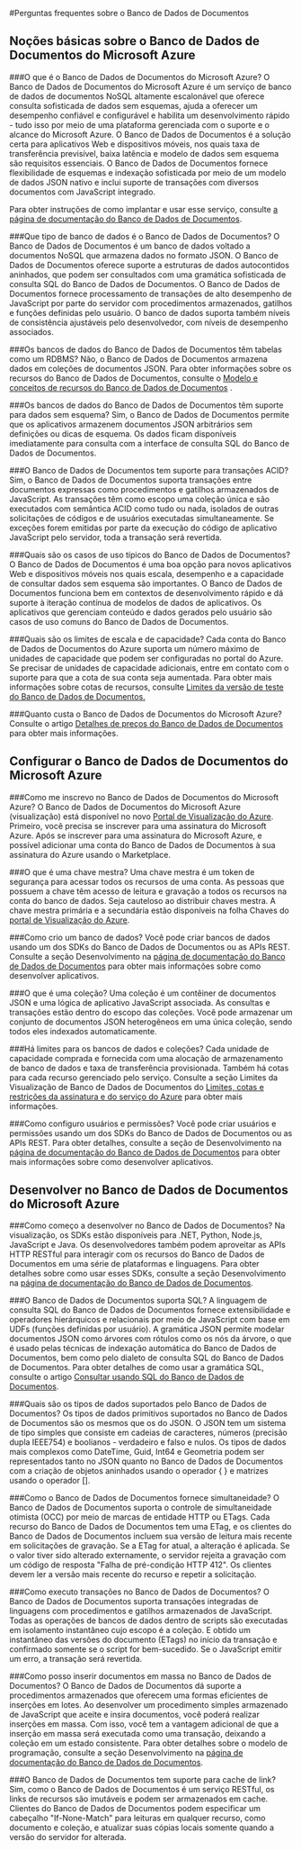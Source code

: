 ﻿<properties 
	pageTitle="Perguntas frequentes sobre o Banco de Dados de Documentos | Azure" 
	description="Respostas para perguntas frequentes sobre o serviço de Banco de Dados de Documentos nosql do Banco de Dados de Documentos do Azure. Saiba mais sobre capacidade e unidades de solicitação e entender como atendem às necessidades do seu aplicativo." 
	services="documentdb" 
	authors="mimig1" 
	manager="jhubbard" 
	editor="monicar" 
	documentationCenter=""/>

<tags 
	ms.service="documentdb" 
	ms.workload="data-services" 
	ms.tgt_pltfrm="na" 
	ms.devlang="na" 
	ms.topic="article" 
	ms.date="12/22/2014" 
	ms.author="mimig"/>


#Perguntas frequentes sobre o Banco de Dados de Documentos

## <a id="fundamentals"></a> Noções básicas sobre o Banco de Dados de Documentos do Microsoft Azure

###O que é o Banco de Dados de Documentos do Microsoft Azure? 
O Banco de Dados de Documentos do Microsoft Azure é um serviço de banco de dados de documentos NoSQL altamente escalonável que oferece consulta sofisticada de dados sem esquemas, ajuda a oferecer um desempenho confiável e configurável e habilita um desenvolvimento rápido - tudo isso por meio de uma plataforma gerenciada com o suporte e o alcance do Microsoft Azure. O Banco de Dados de Documentos é a solução certa para aplicativos Web e dispositivos móveis, nos quais taxa de transferência previsível, baixa latência e modelo de dados sem esquema são requisitos essenciais. O Banco de Dados de Documentos fornece flexibilidade de esquemas e indexação sofisticada por meio de um modelo de dados JSON nativo e inclui suporte de transações com diversos documentos com JavaScript integrado.  
  
Para obter instruções de como implantar e usar esse serviço, consulte [a página de documentação do Banco de Dados de Documentos](http://go.microsoft.com/fwlink/p/?LinkID=402319).

###Que tipo de banco de dados é o Banco de Dados de Documentos?
O Banco de Dados de Documentos é um banco de dados voltado a documentos NoSQL que armazena dados no formato JSON.  O Banco de Dados de Documentos oferece suporte a estruturas de dados autocontidos aninhados, que podem ser consultados com uma gramática sofisticada de consulta SQL do Banco de Dados de Documentos. O Banco de Dados de Documentos fornece processamento de transações de alto desempenho de JavaScript por parte do servidor com procedimentos armazenados, gatilhos e funções definidas pelo usuário. O banco de dados suporta também níveis de consistência ajustáveis pelo desenvolvedor, com níveis de desempenho associados.
 
###Os bancos de dados do Banco de Dados de Documentos têm tabelas como um RDBMS?
Não, o Banco de Dados de Documentos armazena dados em coleções de documentos JSON.  Para obter informações sobre os recursos do Banco de Dados de Documentos, consulte o [Modelo e conceitos de recursos do Banco de Dados de Documentos](../documentdb-resources/) . 

###Os bancos de dados do Banco de Dados de Documentos têm suporte para dados sem esquema?
Sim, o Banco de Dados de Documentos permite que os aplicativos armazenem documentos JSON arbitrários sem definições ou dicas de esquema. Os dados ficam disponíveis imediatamente para consulta com a interface de consulta SQL do Banco de Dados de Documentos.   

###O Banco de Dados de Documentos tem suporte para transações ACID?
Sim, o Banco de Dados de Documentos suporta transações entre documentos expressas como procedimentos e gatilhos armazenados de JavaScript. As transações têm como escopo uma coleção única e são executados com semântica ACID como tudo ou nada, isolados de outras solicitações de códigos e de usuários executadas simultaneamente.  Se exceções forem emitidas por parte da execução do código de aplicativo JavaScript pelo servidor, toda a transação será revertida. 

###Quais são os casos de uso típicos do Banco de Dados de Documentos?  
O Banco de Dados de Documentos é uma boa opção para novos aplicativos Web e dispositivos móveis nos quais escala, desempenho e a capacidade de consultar dados sem esquema são importantes. O Banco de Dados de Documentos funciona bem em contextos de desenvolvimento rápido e dá suporte à iteração contínua de modelos de dados de aplicativos. Os aplicativos que gerenciam conteúdo e dados gerados pelo usuário são casos de uso comuns do Banco de Dados de Documentos.  

###Quais são os limites de escala e de capacidade?
Cada conta do Banco de Dados de Documentos do Azure suporta um número máximo de unidades de capacidade que podem ser configuradas no portal do Azure. Se precisar de unidades de capacidade adicionais, entre em contato com o suporte para que a cota de sua conta seja aumentada.  Para obter mais informações sobre cotas de recursos, consulte [Limites da versão de teste do Banco de Dados de Documentos.](../documentdb-limits/) 


###Quanto custa o Banco de Dados de Documentos do Microsoft Azure?
Consulte o artigo [Detalhes de preços do Banco de Dados de Documentos](http://go.microsoft.com/fwlink/p/?LinkID=402317) para obter mais informações.

## <a id="setup"></a>Configurar o Banco de Dados de Documentos do Microsoft Azure

###Como me inscrevo no Banco de Dados de Documentos do Microsoft Azure?
O Banco de Dados de Documentos do Microsoft Azure (visualização) está disponível no novo [Portal de Visualização do Azure][preview-portal].  Primeiro, você precisa se inscrever para uma assinatura do Microsoft Azure.  Após se inscrever para uma assinatura do Microsoft Azure, e possível adicionar uma conta do Banco de Dados de Documentos à sua assinatura do Azure usando o Marketplace.   

###O que é uma chave mestra?
Uma chave mestra é um token de segurança para acessar todos os recursos de uma conta. As pessoas que possuem a chave têm acesso de leitura e gravação a todos os recursos na conta do banco de dados. Seja cauteloso ao distribuir chaves mestra. A chave mestra primária e a secundária estão disponíveis na folha Chaves do [portal de Visualização do Azure][preview-portal].

###Como crio um banco de dados?
Você pode criar bancos de dados usando um dos SDKs do Banco de Dados de Documentos ou as APIs REST.  Consulte a seção Desenvolvimento na [página de documentação do Banco de Dados de Documentos](http://go.microsoft.com/fwlink/p/?LinkID=402319) para obter mais informações sobre como desenvolver aplicativos. 

###O que é uma coleção?
Uma coleção é um contêiner de documentos JSON e uma lógica de aplicativo JavaScript associada. As consultas e transações estão dentro do escopo das coleções. Você pode armazenar um conjunto de documentos JSON heterogêneos em uma única coleção, sendo todos eles indexados automaticamente.   

###Há limites para os bancos de dados e coleções?
Cada unidade de capacidade comprada e fornecida com uma alocação de armazenamento de banco de dados e taxa de transferência provisionada. Também há cotas para cada recurso gerenciado pelo serviço. Consulte a seção Limites da Visualização de Banco de Dados de Documentos do [Limites, cotas e restrições da assinatura e do serviço do Azure](../azure-subscription-service-limits/) para obter mais informações.  

###Como configuro usuários e permissões?
Você pode criar usuários e permissões usando um dos SDKs do Banco de Dados de Documentos ou as APIs REST. Para obter detalhes, consulte a seção de Desenvolvimento na [página de documentação do Banco de Dados de Documentos](http://go.microsoft.com/fwlink/p/?LinkID=402319) para obter mais informações sobre como desenvolver aplicativos.  


## <a id="develop"></a>Desenvolver no Banco de Dados de Documentos do Microsoft Azure

###Como começo a desenvolver no Banco de Dados de Documentos?
Na visualização, os SDKs estão disponíveis para .NET, Python, Node.js, JavaScript e Java.  Os desenvolvedores também podem aproveitar as APIs HTTP RESTful para interagir com os recursos do Banco de Dados de Documentos em uma série de plataformas e linguagens. Para obter detalhes sobre como usar esses SDKs, consulte a seção Desenvolvimento na [página de documentação do Banco de Dados de Documentos](http://go.microsoft.com/fwlink/p/?LinkID=402319).

###O Banco de Dados de Documentos suporta SQL?
A linguagem de consulta SQL do Banco de Dados de Documentos fornece extensibilidade e operadores hierárquicos e relacionais por meio de JavaScript com base em UDFs (funções definidas por usuário). A gramática JSON permite modelar documentos JSON como árvores com rótulos como os nós da árvore, o que é usado pelas técnicas de indexação automática do Banco de Dados de Documentos, bem como pelo dialeto de consulta SQL do Banco de Dados de Documentos.  Para obter detalhes de como usar a gramática SQL, consulte o artigo [Consultar usando SQL do Banco de Dados de Documentos][query].

###Quais são os tipos de dados suportados pelo Banco de Dados de Documentos?
Os tipos de dados primitivos suportados no Banco de Dados de Documentos são os mesmos que os do JSON. O JSON tem um sistema de tipo simples que consiste em cadeias de caracteres, números (precisão dupla IEEE754) e boolianos - verdadeiro e falso e nulos.  Os tipos de dados mais complexos como DateTime, Guid, Int64 e Geometria podem ser representados tanto no JSON quanto no Banco de Dados de Documentos com a criação de objetos aninhados usando o operador { } e matrizes usando o operador []. 

###Como o Banco de Dados de Documentos fornece simultaneidade?
O Banco de Dados de Documentos suporta o controle de simultaneidade otimista (OCC) por meio de marcas de entidade HTTP ou ETags. Cada recurso do Banco de Dados de Documentos tem uma ETag, e os clientes do Banco de Dados de Documentos incluem sua versão de leitura mais recente em solicitações de gravação. Se a ETag for atual, a alteração é aplicada. Se o valor tiver sido alterado externamente, o servidor rejeita a gravação com um código de resposta "Falha de pré-condição HTTP 412". Os clientes devem ler a versão mais recente do recurso e repetir a solicitação. 

###Como executo transações no Banco de Dados de Documentos?
O Banco de Dados de Documentos suporta transações integradas de linguagens com procedimentos e gatilhos armazenados de JavaScript. Todas as operações de bancos de dados dentro de scripts são executadas em isolamento instantâneo cujo escopo é a coleção. E obtido um instantâneo das versões do documento (ETags) no início da transação e confirmado somente se o script for bem-sucedido. Se o JavaScript emitir um erro, a transação será revertida.

###Como posso inserir documentos em massa no Banco de Dados de Documentos? 
O Banco de Dados de Documentos dá suporte a procedimentos armazenados que oferecem uma formas eficientes de inserções em lotes. Ao desenvolver um procedimento simples armazenado de JavaScript que aceite e insira documentos, você poderá realizar inserções em massa. Com isso, você tem a vantagem adicional de que a inserção em massa será executada como uma transação, deixando a coleção em um estado consistente. Para obter detalhes sobre o modelo de programação, consulte a seção Desenvolvimento na [página de documentação do Banco de Dados de Documentos](http://go.microsoft.com/fwlink/p/?LinkID=402319).

###O Banco de Dados de Documentos tem suporte para cache de link?
Sim, como o Banco de Dados de Documentos é um serviço RESTful, os links de recursos são imutáveis e podem ser armazenados em cache. Clientes do Banco de Dados de Documentos podem especificar um cabeçalho "If-None-Match" para leituras em qualquer recurso, como documento e coleção, e atualizar suas cópias locais somente quando a versão do servidor for alterada. 




[preview-portal]: https://portal.azure.com
[query]: ../documentdb-sql-query/

<!--HONumber=47-->
